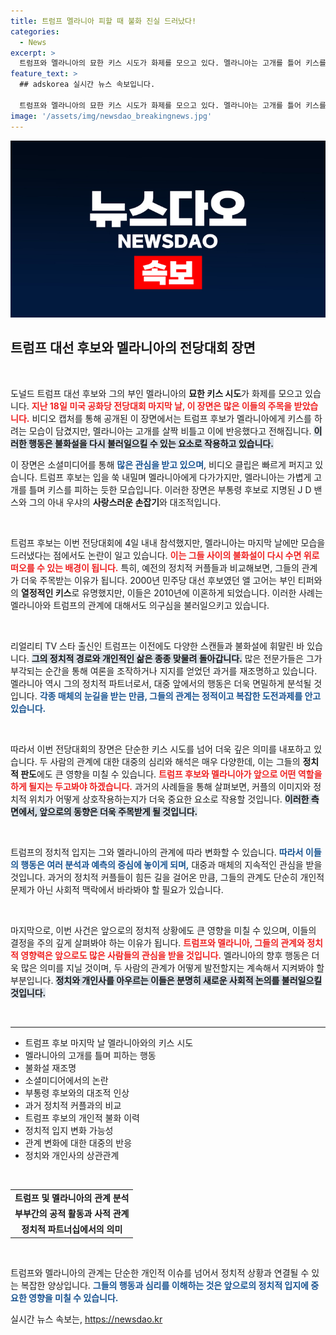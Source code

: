 ```yaml
---
title: 트럼프 멜라니아 피할 때 불화 진실 드러났다!
categories:
  - News
excerpt: >
  트럼프와 멜라니아의 묘한 키스 시도가 화제를 모으고 있다. 멜라니아는 고개를 틀어 키스를 피하는 듯한 모습으로, 불화설이 재조명받고 있다. 과거 앨 고어 부부와의 비교도 주목받고 있다.
feature_text: >
  ## adskorea 실시간 뉴스 속보입니다.

  트럼프와 멜라니아의 묘한 키스 시도가 화제를 모으고 있다. 멜라니아는 고개를 틀어 키스를 피하는 듯한 모습으로, 불화설이 재조명받고 있다. 과거 앨 고어 부부와의 비교도 주목받고 있다.
image: '/assets/img/newsdao_breakingnews.jpg'
---
```


<p><img src="/assets/img/newsdao_breakingnews.jpg" alt="adskorea 속보" /></p>

<h2 data-ke-size="size26">트럼프 대선 후보와 멜라니아의 전당대회 장면</h2>

<p data-ke-size="size16">&nbsp;</p>

<p>도널드 트럼프 대선 후보와 그의 부인 멜라니아의 <b>묘한 키스 시도</b>가 화제를 모으고 있습니다. <b><span style="color: #ee2323;">지난 18일 미국 공화당 전당대회 마지막 날, 이 장면은 많은 이들의 주목을 받았습니다.</span></b> 비디오 캡처를 통해 공개된 이 장면에서는 트럼프 후보가 멜라니아에게 키스를 하려는 모습이 담겼지만, 멜라니아는 고개를 살짝 비틀고 이에 반응했다고 전해집니다. <b><span style="background-color: #21538527;">이러한 행동은 불화설을 다시 불러일으킬 수 있는 요소로 작용하고 있습니다.</span></b> </p>

<p>이 장면은 소셜미디어를 통해 <b><span style="color: #1a5490;">많은 관심을 받고 있으며</span></b>, 비디오 클립은 빠르게 퍼지고 있습니다. 트럼프 후보는 입을 쑥 내밀며 멜라니아에게 다가가지만, 멜라니아는 가볍게 고개를 틀며 키스를 피하는 듯한 모습입니다. 이러한 장면은 부통령 후보로 지명된 J D 밴스와 그의 아내 우샤의 <b>사랑스러운 손잡기</b>와 대조적입니다. </p>

<p data-ke-size="size16">&nbsp;</p>

<p>트럼프 후보는 이번 전당대회에 4일 내내 참석했지만, 멜라니아는 마지막 날에만 모습을 드러냈다는 점에서도 논란이 일고 있습니다. <b><span style="color: #ee2323;">이는 그들 사이의 불화설이 다시 수면 위로 떠오를 수 있는 배경이 됩니다.</span></b> 특히, 예전의 정치적 커플들과 비교해보면, 그들의 관계가 더욱 주목받는 이유가 됩니다. 2000년 민주당 대선 후보였던 앨 고어는 부인 티퍼와의 <b>열정적인 키스</b>로 유명했지만, 이들은 2010년에 이혼하게 되었습니다. 이러한 사례는 멜라니아와 트럼프의 관계에 대해서도 의구심을 불러일으키고 있습니다. </p>

<p data-ke-size="size16">&nbsp;</p>

<p>리얼리티 TV 스타 출신인 트럼프는 이전에도 다양한 스캔들과 불화설에 휘말린 바 있습니다. <b><span style="background-color: #21538527;">그의 정치적 경로와 개인적인 삶은 종종 맞물려 돌아갑니다.</span></b> 많은 전문가들은 그가 부각되는 순간을 통해 여론을 조작하거나 지지를 얻었던 과거를 재조명하고 있습니다. 멜라니아 역시 그의 정치적 파트너로서, 대중 앞에서의 행동은 더욱 면밀하게 분석될 것입니다. <b><span style="color: #1a5490;">각종 매체의 눈길을 받는 만큼, 그들의 관계는 정적이고 복잡한 도전과제를 안고 있습니다.</span></b> </p>

<p data-ke-size="size16">&nbsp;</p>

<p>따라서 이번 전당대회의 장면은 단순한 키스 시도를 넘어 더욱 깊은 의미를 내포하고 있습니다. 두 사람의 관계에 대한 대중의 심리와 해석은 매우 다양한데, 이는 그들의 <b>정치적 판도</b>에도 큰 영향을 미칠 수 있습니다. <b><span style="color: #ee2323;">트럼프 후보와 멜라니아가 앞으로 어떤 역할을 하게 될지는 두고봐야 하겠습니다.</span></b> 과거의 사례들을 통해 살펴보면, 커플의 이미지와 정치적 위치가 어떻게 상호작용하는지가 더욱 중요한 요소로 작용할 것입니다. <b><span style="background-color: #21538527;">이러한 측면에서, 앞으로의 동향은 더욱 주목받게 될 것입니다.</span></b> </p>

<p data-ke-size="size16">&nbsp;</p>

<p>트럼프의 정치적 입지는 그와 멜라니아의 관계에 따라 변화할 수 있습니다. <b><span style="color: #1a5490;">따라서 이들의 행동은 여러 분석과 예측의 중심에 놓이게 되며,</span></b> 대중과 매체의 지속적인 관심을 받을 것입니다. 과거의 정치적 커플들이 힘든 길을 걸어온 만큼, 그들의 관계도 단순히 개인적 문제가 아닌 사회적 맥락에서 바라봐야 할 필요가 있습니다. </p>

<p data-ke-size="size16">&nbsp;</p>

<p>마지막으로, 이번 사건은 앞으로의 정치적 상황에도 큰 영향을 미칠 수 있으며, 이들의 결정을 주의 깊게 살펴봐야 하는 이유가 됩니다. <b><span style="color: #ee2323;">트럼프와 멜라니아, 그들의 관계와 정치적 영향력은 앞으로도 많은 사람들의 관심을 받을 것입니다.</span></b> 멜라니아의 향후 행동은 더욱 많은 의미를 지닐 것이며, 두 사람의 관계가 어떻게 발전할지는 계속해서 지켜봐야 할 부분입니다. <b><span style="background-color: #21538527;">정치와 개인사를 아우르는 이들은 분명히 새로운 사회적 논의를 불러일으킬 것입니다.</span></b> </p>

<p data-ke-size="size16">&nbsp;</p>

<hr>

<ul>
    <li>트럼프 후보 마지막 날 멜라니아와의 키스 시도</li>
    <li>멜라니아의 고개를 틀며 피하는 행동</li>
    <li>불화설 재조명</li>
    <li>소셜미디어에서의 논란</li>
    <li>부통령 후보와의 대조적 인상</li>
    <li>과거 정치적 커플과의 비교</li>
    <li>트럼프 후보의 개인적 불화 이력</li>
    <li>정치적 입지 변화 가능성</li>
    <li>관계 변화에 대한 대중의 반응</li>
    <li>정치와 개인사의 상관관계</li>
</ul>

<p data-ke-size="size16">&nbsp;</p>

<table style="width: 100%; border-collapse: collapse;">
    <tr>
        <td style="text-align: center; height: 17px;"><b>트럼프 및 멜라니아의 관계 분석</b></td>
    </tr>
    <tr>
        <td style="text-align: center; height: 17px;"><b>부부간의 공적 활동과 사적 관계</b></td>
    </tr>
    <tr>
        <td style="text-align: center; height: 17px;"><b>정치적 파트너십에서의 의미</b></td>
    </tr>
</table>

<p data-ke-size="size16">&nbsp;</p> 

<p>트럼프와 멜라니아의 관계는 단순한 개인적 이슈를 넘어서 정치적 상황과 연결될 수 있는 복잡한 양상입니다. <b><span style="color: #1a5490;">그들의 행동과 심리를 이해하는 것은 앞으로의 정치적 입지에 중요한 영향을 미칠 수 있습니다.</span></b></p>
실시간 뉴스 속보는, <a href="https://newsdao.kr" rel="dofollow">https://newsdao.kr</a>


